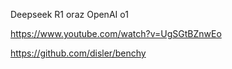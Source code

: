Deepseek R1 oraz OpenAI o1

https://www.youtube.com/watch?v=UgSGtBZnwEo

https://github.com/disler/benchy